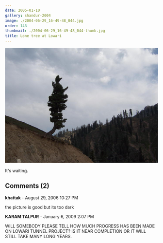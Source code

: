 ```yaml
---
date: 2005-01-10
gallery: shandur-2004
image: ./2004-06-29_16-49-48_044.jpg
order: 143
thumbnail: ./2004-06-29_16-49-48_044-thumb.jpg
title: Lone tree at Lowari
---
```


![Lone tree at Lowari](./2004-06-29_16-49-48_044.jpg)

It's waiting.

<div id="comments">

## Comments (2)

<div id="comment">

**khattak** - August 29, 2006 10:27 PM

the picture is good but its too dark

</div>

<div id="comment">

**KARAM TALPUR** - January  6, 2009  2:07 PM

WILL SOMEBODY PLEASE TELL HOW MUCH PROGRESS HAS BEEN MADE ON LOWARI TUNNEL PROJECT?
IS IT NEAR COMPLETION OR IT WILL STILL TAKE MANY LONG YEARS.

</div>

</div>